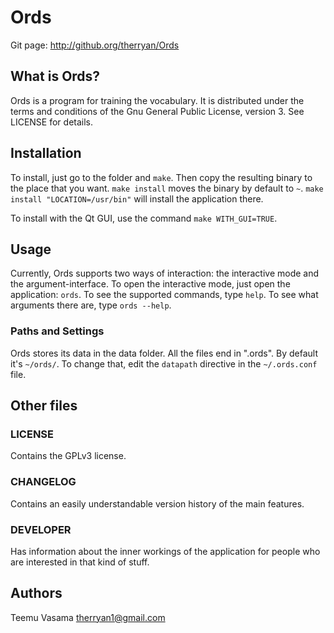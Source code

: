 # Ords

Git page: http://github.org/therryan/Ords

## What is Ords?

Ords is a program for training the vocabulary.
It is distributed under the terms and conditions of the Gnu General Public License, version 3. See LICENSE for details.

## Installation

To install, just go to the folder and `make`.
Then copy the resulting binary to the place that you want.
`make install` moves the binary by default to `~`. `make install "LOCATION=/usr/bin"` will install the application there.

To install with the Qt GUI, use the command `make WITH_GUI=TRUE`.

## Usage

Currently, Ords supports two ways of interaction: the interactive mode and the argument-interface.
To open the interactive mode, just open the application: `ords`. To see the supported commands, type `help`.
To see what arguments there are, type `ords --help`.

### Paths and Settings

Ords stores its data in the data folder. All the files end in ".ords". By default it's `~/ords/`.
To change that, edit the `datapath` directive in the `~/.ords.conf` file.

## Other files

### LICENSE

Contains the GPLv3 license.

### CHANGELOG

Contains an easily understandable version history of the main features.

### DEVELOPER

Has information about the inner workings of the application for people who are interested in that kind of stuff.

## Authors

Teemu Vasama <therryan1@gmail.com>